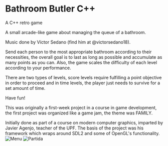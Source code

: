 # Bathroom Butler C++
 A C++ retro game 

A small arcade-like game about managing the queue of a bathroom.

Music done by Víctor Sedano (find him at @victorsedano18).

Send each person to the most appropriate bathroom according to their necessities, the overall goal is to last as long as possible and accumulate as many points as you can. Also, the game scales the difficulty of each level according to your performance.

There are two types of levels, score levels require fulfilling a point objective in order to proceed and in time levels, the player just needs to survive for a set amount of time.

Have fun!

This was originally a first-week project in a course in game development, the first project was organized like a game jam, the theme was FAMILY. 

Initially done as part of a course on modern computer graphics, imparted by Javier Agenjo, teacher of the UPF. The basis of the project was his framework which wraps around SDL2 and some of OpenGL's functionality.
![Menu](https://user-images.githubusercontent.com/12513993/177317125-dc9f76b1-fe77-4779-beff-3b6376c7d0e0.png)
![Partida](https://user-images.githubusercontent.com/12513993/177317137-70a13fc6-e8f7-4c22-93da-befb0814f938.png)
